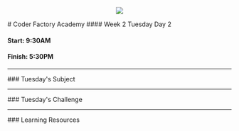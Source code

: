 <p align="center"><img src="https://github.com/coder-factory-academy/cf-guidline-css/blob/master/CFA.png"></p>
# Coder Factory Academy
#### Week 2 Tuesday Day 2

#### Start: 9:30AM
#### Finish: 5:30PM
<hr>
### Tuesday's Subject




<hr>
### Tuesday's Challenge


<hr>
### Learning Resources
